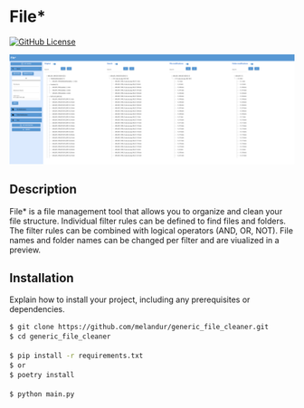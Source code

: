 # File*

[![GitHub License](https://img.shields.io/github/license/melandur/generic_file_cleaner)](LICENSE)


![Alt Text](doc/gui.png)

## Description

File* is a file management tool that allows you to organize and clean your file structure. 
Individual filter rules can be defined to find files and folders.
The filter rules can be combined with logical operators (AND, OR, NOT).
File names and folder names can be changed per filter and are viualized in a preview.

## Installation

Explain how to install your project, including any prerequisites or dependencies.

```bash
$ git clone https://github.com/melandur/generic_file_cleaner.git
$ cd generic_file_cleaner

$ pip install -r requirements.txt
$ or
$ poetry install

$ python main.py
```


